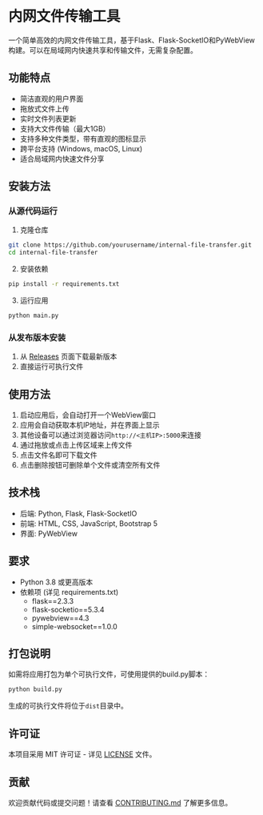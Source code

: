 # 内网文件传输工具

一个简单高效的内网文件传输工具，基于Flask、Flask-SocketIO和PyWebView构建。可以在局域网内快速共享和传输文件，无需复杂配置。

## 功能特点

- 简洁直观的用户界面
- 拖放式文件上传
- 实时文件列表更新
- 支持大文件传输（最大1GB）
- 支持多种文件类型，带有直观的图标显示
- 跨平台支持 (Windows, macOS, Linux)
- 适合局域网内快速文件分享

## 安装方法

### 从源代码运行

1. 克隆仓库
```bash
git clone https://github.com/yourusername/internal-file-transfer.git
cd internal-file-transfer
```

2. 安装依赖
```bash
pip install -r requirements.txt
```

3. 运行应用
```bash
python main.py
```

### 从发布版本安装

1. 从 [Releases](https://github.com/yourusername/internal-file-transfer/releases) 页面下载最新版本
2. 直接运行可执行文件

## 使用方法

1. 启动应用后，会自动打开一个WebView窗口
2. 应用会自动获取本机IP地址，并在界面上显示
3. 其他设备可以通过浏览器访问`http://<主机IP>:5000`来连接
4. 通过拖放或点击上传区域来上传文件
5. 点击文件名即可下载文件
6. 点击删除按钮可删除单个文件或清空所有文件

## 技术栈

- 后端: Python, Flask, Flask-SocketIO
- 前端: HTML, CSS, JavaScript, Bootstrap 5
- 界面: PyWebView

## 要求

- Python 3.8 或更高版本
- 依赖项 (详见 requirements.txt)
  - flask==2.3.3
  - flask-socketio==5.3.4
  - pywebview==4.3
  - simple-websocket==1.0.0 

## 打包说明

如需将应用打包为单个可执行文件，可使用提供的build.py脚本：

```bash
python build.py
```

生成的可执行文件将位于`dist`目录中。

## 许可证

本项目采用 MIT 许可证 - 详见 [LICENSE](LICENSE) 文件。

## 贡献

欢迎贡献代码或提交问题！请查看 [CONTRIBUTING.md](CONTRIBUTING.md) 了解更多信息。 
